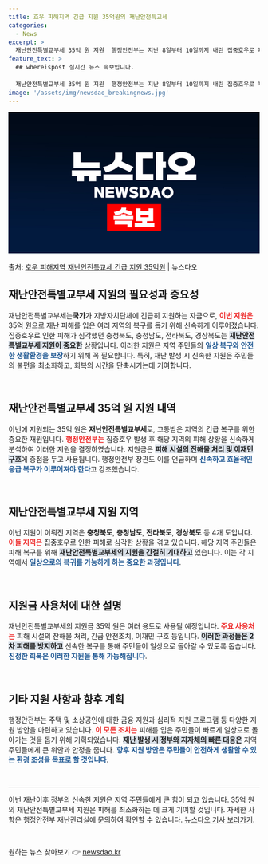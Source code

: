 ```yaml
---
title: 호우 피해지역 긴급 지원 35억원의 재난안전특교세
categories:
  - News
excerpt: >
  재난안전특별교부세 35억 원 지원  행정안전부는 지난 8일부터 10일까지 내린 집중호우로 피해를 입은 4개 …
feature_text: >
  ## whereispost 실시간 뉴스 속보입니다.

  재난안전특별교부세 35억 원 지원  행정안전부는 지난 8일부터 10일까지 내린 집중호우로 피해를 입은 4개 …
image: '/assets/img/newsdao_breakingnews.jpg'
---
```


![뉴스다오 속보](/assets/img/newsdao_breakingnews.jpg)

<p>출처: <a href="https://newsdao.kr/4748" rel="dofollow">호우 피해지역 재난안전특교세 긴급 지원 35억원</a> | 뉴스다오</p>

<h2 data-ke-size="size26">재난안전특별교부세 지원의 필요성과 중요성</h2>

<p data-ke-size="size16">재난안전특별교부세는<b>국가</b>가 지방자치단체에 긴급히 지원하는 자금으로, <b><span style="color: #ee2323;">이번 지원은</span></b> 35억 원으로 재난 피해를 입은 여러 지역의 복구를 돕기 위해 신속하게 이루어졌습니다. 집중호우로 인한 피해가 심각했던 충청북도, 충청남도, 전라북도, 경상북도는 <b><span style="background-color: #21538527;">재난안전특별교부세 지원이 중요한</span></b> 상황입니다. 이러한 지원은 지역 주민들의 <b><span style="color: #1a5490;">일상 복구와 안전한 생활환경을 보장</span></b>하기 위해 꼭 필요합니다. 특히, 재난 발생 시 신속한 지원은 주민들의 불편을 최소화하고, 회복의 시간을 단축시키는데 기여합니다.</p>

<p data-ke-size="size16">&nbsp;</p>

<h2 data-ke-size="size26">재난안전특별교부세 35억 원 지원 내역</h2>

<p data-ke-size="size16">이번에 지원되는 35억 원은 <b>재난안전특별교부세</b>로, 고통받은 지역의 긴급 복구를 위한 중요한 재원입니다. <b><span style="color: #ee2323;">행정안전부는</span></b> 집중호우 발생 후 해당 지역의 피해 상황을 신속하게 분석하여 이러한 지원을 결정하였습니다. 지원금은 <b><span style="background-color: #21538527;">피해 시설의 잔해물 처리 및 이재민 구호</span></b>에 중점을 두고 사용됩니다. 행정안전부 장관도 이를 언급하며 <b><span style="color: #1a5490;">신속하고 효율적인 응급 복구가 이루어져야 한다</span></b>고 강조했습니다.</p>

<p data-ke-size="size16">&nbsp;</p>

<h2 data-ke-size="size26">재난안전특별교부세 지원 지역</h2>

<p data-ke-size="size16">이번 지원이 이뤄진 지역은 <b>충청북도</b>, <b>충청남도</b>, <b>전라북도</b>, <b>경상북도</b> 등 4개 도입니다. <b><span style="color: #ee2323;">이들 지역은</span></b> 집중호우로 인한 피해로 심각한 상황을 겪고 있습니다. 해당 지역 주민들은 피해 복구를 위해 <b><span style="background-color: #21538527;">재난안전특별교부세의 지원을 간절히 기대하고</span></b> 있습니다. 이는 각 지역에서 <b><span style="color: #1a5490;">일상으로의 복귀를 가능하게 하는 중요한 과정입니다</span></b>.</p>

<p data-ke-size="size16">&nbsp;</p>

<h2 data-ke-size="size26">지원금 사용처에 대한 설명</h2>

<p data-ke-size="size16">재난안전특별교부세의 지원금 35억 원은 여러 용도로 사용될 예정입니다. <b><span style="color: #ee2323;">주요 사용처는</span></b> 피해 시설의 잔해물 처리, 긴급 안전조치, 이재민 구호 등입니다. <b><span style="background-color: #21538527;">이러한 과정들은 2차 피해를 방지하고</span></b> 신속한 복구를 통해 주민들이 일상으로 돌아갈 수 있도록 돕습니다. <b><span style="color: #1a5490;">진정한 회복은 이러한 지원을 통해 가능해집니다</span></b>.</p>

<p data-ke-size="size16">&nbsp;</p>

<h2 data-ke-size="size26">기타 지원 사항과 향후 계획</h2>

<p data-ke-size="size16">행정안전부는 주택 및 소상공인에 대한 금융 지원과 심리적 지원 프로그램 등 다양한 지원 방안을 마련하고 있습니다. <b><span style="color: #ee2323;">이 모든 조치는</span></b> 피해를 입은 주민들이 빠르게 일상으로 돌아가는 것을 돕기 위해 기획되었습니다. <b><span style="background-color: #21538527;">재난 발생 시 정부와 지자체의 빠른 대응은</span></b> 지역 주민들에게 큰 위안과 안정을 줍니다. <b><span style="color: #1a5490;">향후 지원 방안은 주민들이 안전하게 생활할 수 있는 환경 조성을 목표로 할 것입니다</span></b>.</p>

<p data-ke-size="size16">&nbsp;</p>

<hr/>

<p data-ke-size="size16">이번 재난이후 정부의 신속한 지원은 지역 주민들에게 큰 힘이 되고 있습니다. 35억 원의 재난안전특별교부세 지원은 피해를 최소화하는 데 크게 기여할 것입니다. 자세한 사항은 행정안전부 재난관리실에 문의하여 확인할 수 있습니다. <a href="https://newsdao.kr/4748">뉴스다오 기사 보러가기</a>.</p>

<p data-ke-size="size16">&nbsp;</p> 

원하는 뉴스 찾아보기 👉 <a href="https://newsdao.kr" rel="dofollow">newsdao.kr</a>


